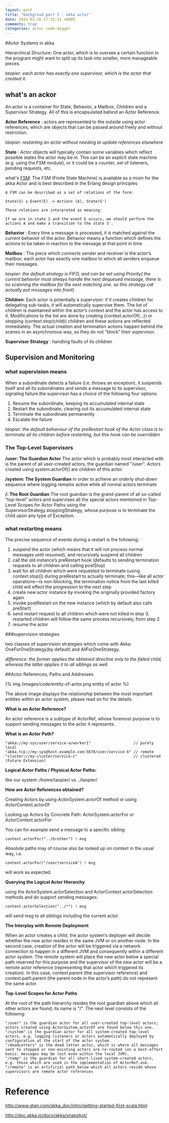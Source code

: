 ```yaml
---
layout: post
title: "backgroud part I : akka actor"
date: 2013-01-26 17:33:11 +0800
comments: true
categories: actor code-digger
---
```


#Actor Systems in akka

Hierarchical Structure: One actor, which is to oversee a certain function in the program might want to split up its task into smaller, more manageable pieces.
<!-- more -->

_taopier: each actor has exactly one supervisor, which is the actor that created it._

## what's an ackor

An actor is a container for State, Behavior, a Mailbox, Children and a Supervisor Strategy. All of this is encapsulated behind an Actor Reference.

**Actor Reference** : actors are represented to the outside using actor references, which are objects that can be passed around freely and without restriction.

_taopier: restarting an actor without needing to update references elsewhere_

**State** : Actor objects will typically contain some variables which reflect possible states the actor may be in. This can be an explicit state machine (e.g. using the FSM module), or it could be a counter, set of listeners, pending requests, etc. 

what's [FSM](http://doc.akka.io/docs/akka/snapshot/scala/fsm.html#fsm-scala): The FSM (Finite State Machine) is available as a mixin for the akka Actor and is best described in the Erlang design principles
```
A FSM can be described as a set of relations of the form:

State(S) x Event(E) -> Actions (A), State(S')

These relations are interpreted as meaning:

If we are in state S and the event E occurs, we should perform the actions A and make a transition to the state S'.
```

**Behavior** : Every time a message is processed, it is matched against the current behavior of the actor. Behavior means a function which defines the actions to be taken in reaction to the message at that point in time

**Mailbox** : The piece which connects sender and receiver is the actor’s mailbox: each actor has exactly one mailbox to which all senders enqueue their messages. 

_taopier: the default strategy is FIFO, and can be set using Priority( the current behavior must always handle the next dequeued message, there is no scanning the mailbox for the next matching one. so this strategy cat actually put messages into front)_

**Children**: Each actor is potentially a supervisor: if it creates children for delegating sub-tasks, it will automatically supervise them. The list of children is maintained within the actor’s context and the actor has access to it. Modifications to the list are done by creating (context.actorOf(...)) or stopping (context.stop(child)) children and these actions are reflected immediately. The actual creation and termination actions happen behind the scenes in an asynchronous way, so they do not “block” their supervisor.

**Supervisor Strategy** : handling faults of its children

## Supervision and Monitoring

### what supervision means
When a subordinate detects a failure (i.e. throws an exception), it suspends itself and all its subordinates and sends a message to its supervisor, signaling failure.the supervisor has a choice of the following four options:

1. Resume the subordinate, keeping its accumulated internal state
2. Restart the subordinate, clearing out its accumulated internal state
3. Terminate the subordinate permanently
4. Escalate the failure

_taopier: the default behaviour of the preRestart hook of the Actor class is to terminate all its children before restarting, but this hook can be overridden_

### The Top-Level Supervisors

**/user: The Guardian Actor** The actor which is probably most interacted with is the parent of all user-created actors, the guardian named "/user". Actors created using system.actorOf() are children of this actor.

**/system: The System Guardian**  in order to achieve an orderly shut-down sequence where logging remains active while all normal actors terminate

**/: The Root Guardian** The root guardian is the grand-parent of all so-called “top-level” actors and supervises all the special actors mentioned in Top-Level Scopes for Actor Paths using the SupervisorStrategy.stoppingStrategy, whose purpose is to terminate the child upon any type of Exception.

### what restarting means

The precise sequence of events during a restart is the following:

1. suspend the actor (which means that it will not process normal messages until resumed), and recursively suspend all children
2. call the old instance’s preRestart hook (defaults to sending termination requests to all children and calling postStop)
3. wait for all children which were requested to terminate (using context.stop()) during preRestart to actually terminate; this—like all actor operations—is non-blocking, the termination notice from the last killed child will effect the progression to the next step
4. create new actor instance by invoking the originally provided factory again
5. invoke postRestart on the new instance (which by default also calls preStart)
6. send restart request to all children which were not killed in step 3; restarted children will follow the same process recursively, from step 2
7. resume the actor

###supervision strategies

two classes of supervision strategies which come with Akka: OneForOneStrategy(by default) and AllForOneStrategy.

_difference: the former applies the obtained directive only to the failed child, whereas the latter applies it to all siblings as well._

##Actor References, Paths and Addresses

{% img /images/code/entity-of-actor.png entity of actor %}

The above image displays the relationship between the most important entities within an actor system, please read on for the details.

**What is an Actor Reference?**

An actor reference is a subtype of ActorRef, whose foremost purpose is to support sending messages to the actor it represents.

**What is an Actor Path?**
```
"akka://my-sys/user/service-a/worker1"                   // purely local
"akka.tcp://my-sys@host.example.com:5678/user/service-b" // remote
"cluster://my-cluster/service-c"                         // clustered (Future Extension)
```

**Logical Actor Paths / Physical Actor Paths:** 

like our system: /home/taopier/ vs ../taopier/

**How are Actor References obtained?**

Creating Actors by using ActorSystem.actorOf method or using ActorContext.actorOf

Looking up Actors by Concrete Path: ActorSystem.actorFor or ActorContext.actorFor

You can for example send a message to a specific sibling:
```
context.actorFor("../brother") ! msg
```
Absolute paths may of course also be looked up on context in the usual way, i.e.
```
context.actorFor("/user/serviceA") ! msg
```
will work as expected.

**Querying the Logical Actor Hierarchy**

using the ActorSystem.actorSelection and ActorContext.actorSelection methods and do support sending messages:
```
context.actorSelection("../*") ! msg
```
will send msg to all siblings including the current actor.

**The Interplay with Remote Deployment**

When an actor creates a child, the actor system’s deployer will decide whether the new actor resides in the same JVM or on another node. In the second case, creation of the actor will be triggered via a network connection to happen in a different JVM and consequently within a different actor system. The remote system will place the new actor below a special path reserved for this purpose and the supervisor of the new actor will be a remote actor reference (representing that actor which triggered its creation). In this case, context.parent (the supervisor reference) and context.path.parent (the parent node in the actor’s path) do not represent the same actor.


**Top-Level Scopes for Actor Paths**

At the root of the path hierarchy resides the root guardian above which all other actors are found; its name is "/". The next level consists of the following:
```
"/user" is the guardian actor for all user-created top-level actors; actors created using ActorSystem.actorOf are found below this one.
"/system" is the guardian actor for all system-created top-level actors, e.g. logging listeners or actors automatically deployed by configuration at the start of the actor system.
"/deadLetters" is the dead letter actor, which is where all messages sent to stopped or non-existing actors are re-routed (on a best-effort basis: messages may be lost even within the local JVM).
"/temp" is the guardian for all short-lived system-created actors, e.g. those which are used in the implementation of ActorRef.ask.
"/remote" is an artificial path below which all actors reside whose supervisors are remote actor references
```

# Reference

http://www.gtan.com/akka_doc/intro/getting-started-first-scala.html

http://doc.akka.io/docs/akka/snapshot/
